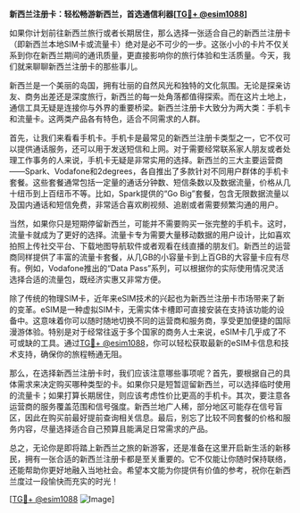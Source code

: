 **新西兰注册卡：轻松畅游新西兰，首选通信利器[[TG💪+ @esim1088](https://t.me/s/esim1088)]**

如果你计划前往新西兰旅行或者长期居住，那么选择一张适合自己的新西兰注册卡（即新西兰本地SIM卡或流量卡）绝对是必不可少的一步。这张小小的卡片不仅关系到你在新西兰期间的通讯质量，更直接影响你的旅行体验和生活质量。今天，我们就来聊聊新西兰注册卡的那些事儿。

新西兰是一个美丽的岛国，拥有壮丽的自然风光和独特的文化氛围。无论是探亲访友、商务出差还是深度旅行，新西兰的每一处角落都值得探索。而在这片土地上，通信工具无疑是连接你与外界的重要桥梁。新西兰注册卡大致分为两大类：手机卡和流量卡。这两类产品各有特色，适合不同需求的人群。

首先，让我们来看看手机卡。手机卡是最常见的新西兰注册卡类型之一，它不仅可以提供通话服务，还可以用于发送短信和上网。对于需要经常联系家人朋友或者处理工作事务的人来说，手机卡无疑是非常实用的选择。新西兰的三大主要运营商——Spark、Vodafone和2degrees，各自推出了多款针对不同用户群体的手机卡套餐。这些套餐通常包括一定量的通话分钟数、短信条数以及数据流量，价格从几十纽币到上百纽币不等。比如，Spark提供的“Go Big”套餐，包含无限数据流量以及国内通话和短信免费，非常适合喜欢刷视频、追剧或者需要频繁沟通的用户。

当然，如果你只是短期停留新西兰，可能并不需要购买一张完整的手机卡。这时，流量卡就成为了更好的选择。流量卡专为需要大量移动数据的用户设计，比如喜欢拍照上传社交平台、下载地图导航软件或者观看在线直播的朋友们。新西兰的运营商同样提供了丰富的流量卡套餐，从几GB的小容量卡到上百GB的大容量卡应有尽有。例如，Vodafone推出的“Data Pass”系列，可以根据你的实际使用情况灵活选择合适的流量包，既经济实惠又非常方便。

除了传统的物理SIM卡，近年来eSIM技术的兴起也为新西兰注册卡市场带来了新的变革。eSIM是一种虚拟SIM卡，无需实体卡槽即可直接安装在支持该功能的设备中。这意味着你可以随时随地切换不同的运营商和服务商，享受更加便捷的国际漫游体验。特别是对于经常往返于多个国家的商务人士来说，eSIM卡几乎成了不可或缺的工具。通过[TG💪+ @esim1088](https://t.me/s/esim1088)，你可以轻松获取最新的eSIM卡信息和技术支持，确保你的旅程畅通无阻。

那么，在选择新西兰注册卡时，我们应该注意哪些事项呢？首先，要根据自己的具体需求来决定购买哪种类型的卡。如果你只是短暂逗留新西兰，可以选择临时使用的流量卡；如果打算长期居住，则应该考虑性价比更高的手机卡。其次，要注意各运营商的服务覆盖范围和信号强度。新西兰地广人稀，部分地区可能存在信号盲区，因此在购买前最好提前查询相关信息。最后，别忘了比较不同套餐的价格和服务内容，尽量选择适合自己预算且能满足日常需求的产品。

总之，无论你是即将踏上新西兰之旅的新游客，还是准备在这里开启新生活的新移民，拥有一张合适的新西兰注册卡都是至关重要的。它不仅能让你随时保持联络，还能帮助你更好地融入当地社会。希望本文能为你提供有价值的参考，祝你在新西兰度过一段愉快而充实的时光！

[[TG💪+ @esim1088](https://t.me/s/esim1088) ![Image](https://i.postimg.cc/4NQfJmqS/Snipaste-2025-05-13-00-14-12.png)]